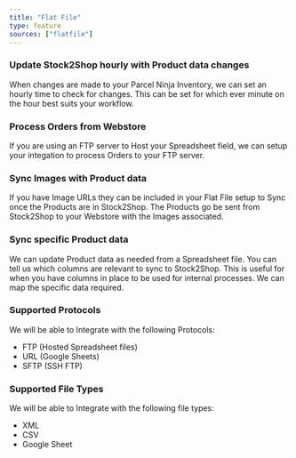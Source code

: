 ```yaml
---
title: "Flat File"
type: feature
sources: ["flatfile"]
---
```


<!-- ***NOT IN USE***

get_images_limit
get_products_limit
google_sheet_header
ftp_host
ftp_port
ftp_file_path
ftp_username
ftp_password
remove_file_enabled
file_extension
file_url
deliminator
queue_fetch_images
xml_product_tag
xml_product_xslt
xml_image_xslt
sync_mode
order_template
ftp_order_path
ftp_order_host
ftp_order_username
ftp_order_password
ftp_order_port
order_send_method
csv_header
image_field_map
-->

<!-- cron_get_products_schedule -->
### Update Stock2Shop hourly with Product data changes
When changes are made to your Parcel Ninja Inventory, we can set an hourly time to check for changes.
This can be set for which ever minute on the hour best suits your workflow.

<!-- create_order_enabled -->
### Process Orders from Webstore
If you are using an FTP server to Host your Spreadsheet field, we can setup your integation to process Orders to your FTP server.

<!-- get_images_enabled -->
### Sync Images with Product data
If you have Image URLs they can be included in your Flat File setup to Sync once the Products are in Stock2Shop.
The Products go be sent from Stock2Shop to your Webstore with the Images associated.

<!-- product_field_map -->
### Sync specific Product data 
We can update Product data as needed from a Spreadsheet file. You can tell us which columns are relevant to sync to Stock2Shop.
This is useful for when you have columns in place to be used for internal processes. We can map the specific data required.

<!-- transfer_protocol -->
### Supported Protocols
We will be able to Integrate with the following Protocols:

- FTP (Hosted Spreadsheet files)
- URL (Google Sheets)
- SFTP (SSH FTP)

<!-- flatfile_format -->
### Supported File Types
We will be able to Integrate with the following file types:

- XML
- CSV
- Google Sheet
